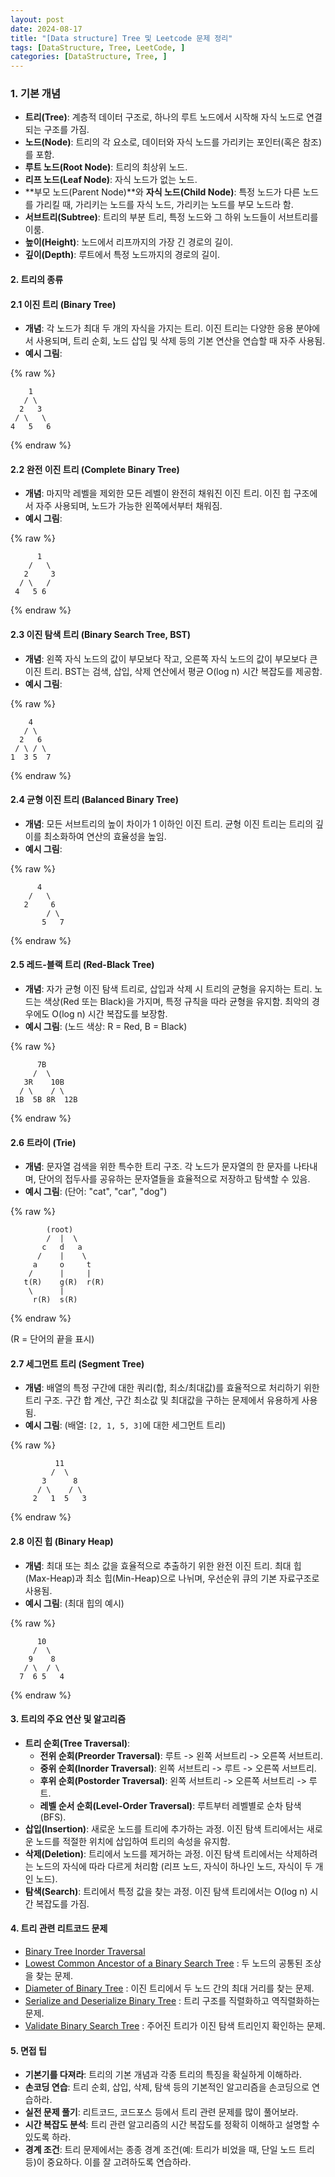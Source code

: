 ```yaml
---
layout: post
date: 2024-08-17
title: "[Data structure] Tree 및 Leetcode 문제 정리"
tags: [DataStructure, Tree, LeetCode, ]
categories: [DataStructure, Tree, ]
---
```



### 1. 기본 개념

- **트리(Tree)**: 계층적 데이터 구조로, 하나의 루트 노드에서 시작해 자식 노드로 연결되는 구조를 가짐.
- **노드(Node)**: 트리의 각 요소로, 데이터와 자식 노드를 가리키는 포인터(혹은 참조)를 포함.
- **루트 노드(Root Node)**: 트리의 최상위 노드.
- **리프 노드(Leaf Node)**: 자식 노드가 없는 노드.
- **부모 노드(Parent Node)**와 **자식 노드(Child Node)**: 특정 노드가 다른 노드를 가리킬 때, 가리키는 노드를 자식 노드, 가리키는 노드를 부모 노드라 함.
- **서브트리(Subtree)**: 트리의 부분 트리, 특정 노드와 그 하위 노드들이 서브트리를 이룸.
- **높이(Height)**: 노드에서 리프까지의 가장 긴 경로의 길이.
- **깊이(Depth)**: 루트에서 특정 노드까지의 경로의 길이.

#### 2. 트리의 종류


#### 2.1 **이진 트리 (Binary Tree)**

- **개념**: 각 노드가 최대 두 개의 자식을 가지는 트리. 이진 트리는 다양한 응용 분야에서 사용되며, 트리 순회, 노드 삽입 및 삭제 등의 기본 연산을 연습할 때 자주 사용됨.
- **예시 그림**:


{% raw %}
```text
    1
   / \
  2   3
 / \   \
4   5   6
```
{% endraw %}



#### 2.2 **완전 이진 트리 (Complete Binary Tree)**

- **개념**: 마지막 레벨을 제외한 모든 레벨이 완전히 채워진 이진 트리. 이진 힙 구조에서 자주 사용되며, 노드가 가능한 왼쪽에서부터 채워짐.
- **예시 그림**:


{% raw %}
```text
      1
    /   \
   2     3
  / \   /
 4   5 6
```
{% endraw %}



#### 2.3 **이진 탐색 트리 (Binary Search Tree, BST)**

- **개념**: 왼쪽 자식 노드의 값이 부모보다 작고, 오른쪽 자식 노드의 값이 부모보다 큰 이진 트리. BST는 검색, 삽입, 삭제 연산에서 평균 O(log n) 시간 복잡도를 제공함.
- **예시 그림**:


{% raw %}
```text
    4
   / \
  2   6
 / \ / \
1  3 5  7
```
{% endraw %}



#### 2.4 **균형 이진 트리 (Balanced Binary Tree)**

- **개념**: 모든 서브트리의 높이 차이가 1 이하인 이진 트리. 균형 이진 트리는 트리의 깊이를 최소화하여 연산의 효율성을 높임.
- **예시 그림**:


{% raw %}
```text
      4
    /   \
   2     6
        / \
       5   7
```
{% endraw %}



#### 2.5 **레드-블랙 트리 (Red-Black Tree)**

- **개념**: 자가 균형 이진 탐색 트리로, 삽입과 삭제 시 트리의 균형을 유지하는 트리. 노드는 색상(Red 또는 Black)을 가지며, 특정 규칙을 따라 균형을 유지함. 최악의 경우에도 O(log n) 시간 복잡도를 보장함.
- **예시 그림**:
(노드 색상: R = Red, B = Black)


{% raw %}
```text
      7B
     /  \
   3R    10B
  / \    / \
 1B  5B 8R  12B
```
{% endraw %}



#### 2.6 **트라이 (Trie)**

- **개념**: 문자열 검색을 위한 특수한 트리 구조. 각 노드가 문자열의 한 문자를 나타내며, 단어의 접두사를 공유하는 문자열들을 효율적으로 저장하고 탐색할 수 있음.
- **예시 그림**:
(단어: "cat", "car", "dog")


{% raw %}
```text
        (root)
        /  |  \
       c   d   a
      /    |    \
     a     o     t
    /      |     |
   t(R)    g(R)  r(R)
    \      |
     r(R)  s(R)
```
{% endraw %}



(R = 단어의 끝을 표시)


#### 2.7 **세그먼트 트리 (Segment Tree)**

- **개념**: 배열의 특정 구간에 대한 쿼리(합, 최소/최대값)를 효율적으로 처리하기 위한 트리 구조. 구간 합 계산, 구간 최소값 및 최대값을 구하는 문제에서 유용하게 사용됨.
- **예시 그림**:
(배열: `[2, 1, 5, 3]`에 대한 세그먼트 트리)


{% raw %}
```text
          11
         /  \
       3      8
      / \    / \
     2   1  5   3
```
{% endraw %}



#### 2.8 **이진 힙 (Binary Heap)**

- **개념**: 최대 또는 최소 값을 효율적으로 추출하기 위한 완전 이진 트리. 최대 힙(Max-Heap)과 최소 힙(Min-Heap)으로 나뉘며, 우선순위 큐의 기본 자료구조로 사용됨.
- **예시 그림**:
(최대 힙의 예시)


{% raw %}
```text
      10
     /  \
    9    8
   / \  / \
  7  6 5   4
```
{% endraw %}



#### 3. 트리의 주요 연산 및 알고리즘

- **트리 순회(Tree Traversal)**:
	- **전위 순회(Preorder Traversal)**: 루트 -> 왼쪽 서브트리 -> 오른쪽 서브트리.
	- **중위 순회(Inorder Traversal)**: 왼쪽 서브트리 -> 루트 -> 오른쪽 서브트리.
	- **후위 순회(Postorder Traversal)**: 왼쪽 서브트리 -> 오른쪽 서브트리 -> 루트.
	- **레벨 순서 순회(Level-Order Traversal)**: 루트부터 레벨별로 순차 탐색 (BFS).
- **삽입(Insertion)**: 새로운 노드를 트리에 추가하는 과정. 이진 탐색 트리에서는 새로운 노드를 적절한 위치에 삽입하여 트리의 속성을 유지함.
- **삭제(Deletion)**: 트리에서 노드를 제거하는 과정. 이진 탐색 트리에서는 삭제하려는 노드의 자식에 따라 다르게 처리함 (리프 노드, 자식이 하나인 노드, 자식이 두 개인 노드).
- **탐색(Search)**: 트리에서 특정 값을 찾는 과정. 이진 탐색 트리에서는 O(log n) 시간 복잡도를 가짐.

#### 4. 트리 관련 리트코드 문제

- [Binary Tree Inorder Traversal](https://leetcode.com/problems/binary-tree-inorder-traversal)
- [Lowest Common Ancestor of a Binary Search Tree](https://leetcode.com/problems/lowest-common-ancestor-of-a-binary-search-tree/) : 두 노드의 공통된 조상을 찾는 문제.
- [Diameter of Binary Tree](https://leetcode.com/problems/diameter-of-binary-tree/) : 이진 트리에서 두 노드 간의 최대 거리를 찾는 문제.
- [Serialize and Deserialize Binary Tree](https://leetcode.com/problems/serialize-and-deserialize-binary-tree) : 트리 구조를 직렬화하고 역직렬화하는 문제.
- [Validate Binary Search Tree](https://leetcode.com/problems/validate-binary-search-tree) : 주어진 트리가 이진 탐색 트리인지 확인하는 문제.

#### 5. **면접 팁**

- **기본기를 다져라**: 트리의 기본 개념과 각종 트리의 특징을 확실하게 이해하라.
- **손코딩 연습**: 트리 순회, 삽입, 삭제, 탐색 등의 기본적인 알고리즘을 손코딩으로 연습하라.
- **실전 문제 풀기**: 리트코드, 코드포스 등에서 트리 관련 문제를 많이 풀어보라.
- **시간 복잡도 분석**: 트리 관련 알고리즘의 시간 복잡도를 정확히 이해하고 설명할 수 있도록 하라.
- **경계 조건**: 트리 문제에서는 종종 경계 조건(예: 트리가 비었을 때, 단일 노드 트리 등)이 중요하다. 이를 잘 고려하도록 연습하라.
